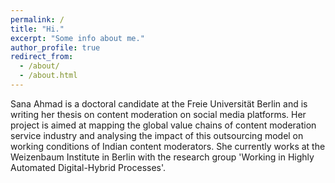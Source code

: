 ```yaml
---
permalink: /
title: "Hi."
excerpt: "Some info about me."
author_profile: true
redirect_from: 
  - /about/
  - /about.html
---
```


Sana Ahmad is a doctoral candidate at the Freie Universität Berlin and is writing her thesis on content moderation on social media platforms. Her project is aimed at mapping the global value chains of content moderation service industry and analysing the impact of this outsourcing model on working conditions of Indian content moderators. She currently works at the Weizenbaum Institute in Berlin with the research group 'Working in Highly Automated Digital-Hybrid Processes'.
